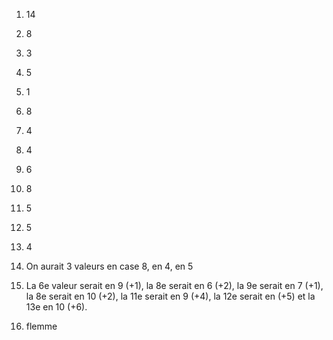 1. 14
2. 8
3. 3
4. 5
5. 1
6. 8
7. 4
8. 4
9. 6
10. 8
11. 5
12. 5
13. 4

1. On aurait 3 valeurs en case 8, en 4, en 5
2. La 6e valeur serait en 9 (+1), la 8e serait en 6 (+2), la 9e serait en 7 (+1), la 8e serait en 10 (+2), la 11e serait en 9 (+4), la 12e serait en (+5) et la 13e en 10 (+6).
3. flemme
